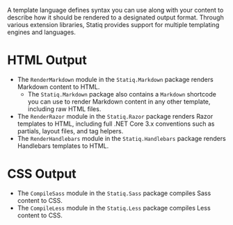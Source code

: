 A template language defines syntax you can use along with your content to describe how it should be rendered to a designated output format. Through various extension libraries, Statiq provides support for multiple templating engines and languages.

# HTML Output

- The `RenderMarkdown` module in the `Statiq.Markdown` package renders Markdown content to HTML.
  - The `Statiq.Markdown` package also contains a `Markdown` shortcode you can use to render Markdown content in any other template, including raw HTML files.
- The `RenderRazor` module in the `Statiq.Razor` package renders Razor templates to HTML, including full .NET Core 3.x conventions such as partials, layout files, and tag helpers.
- The `RenderHandlebars` module in the `Statiq.Handlebars` package renders Handlebars templates to HTML.

# CSS Output

- The `CompileSass` module in the `Statiq.Sass` package compiles Sass content to CSS.
- The `CompileLess` module in the `Statiq.Less` package compiles Less content to CSS.